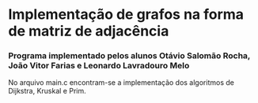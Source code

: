 # Implementação de grafos na forma de matriz de adjacência

### Programa implementado pelos alunos Otávio Salomão Rocha, João Vitor Farias e Leonardo Lavradouro Melo
No arquivo main.c encontram-se a implementação dos algoritmos de Dijkstra, Kruskal e Prim.
